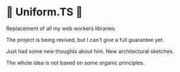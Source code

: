 # 🏬 Uniform.TS 🏬

Replacement of all my web workers libraries.

The project is being revived, but I can't give a full guarantee yet.

Just had some new thoughts about him. New architectural sketches.

The whole idea is not based on some organic principles.
